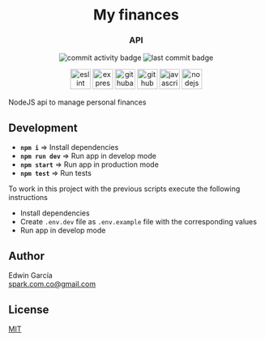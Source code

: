 <h1 align="center">My finances</h1>
<h3 align="center">API</h3>

<p align="center">
  <img src="https://img.shields.io/github/commit-activity/m/edwintrumpet/my-finances-api?logo=github" alt="commit activity badge">
  <img src="https://img.shields.io/github/last-commit/edwintrumpet/my-finances-api?logo=github" alt="last commit badge">
</p>

<p align="center">
  <img src="https://d33wubrfki0l68.cloudfront.net/204482ca413433c80cd14fe369e2181dd97a2a40/092e2/assets/img/logo.svg" alt="eslint" width="40" height="40"/>
  <img src="https://devicons.github.io/devicon/devicon.git/icons/express/express-original.svg" alt="express" width="40" height="40"/>
  <img src="https://simpleicons.org/icons/githubactions.svg" alt="githubactions" width="40" height="40"/>
  <img src="https://devicons.github.io/devicon/devicon.git/icons/github/github-original.svg" alt="github" width="40" height="40"/>
  <img src="https://devicons.github.io/devicon/devicon.git/icons/javascript/javascript-original.svg" alt="javascript" width="40" height="40"/>
  <img src="https://devicons.github.io/devicon/devicon.git/icons/nodejs/nodejs-original.svg" alt="nodejs" width="40" height="40"/>
</p>

NodeJS api to manage personal finances

## Development

- **`npm i`** => Install dependencies
- **`npm run dev`** => Run app in develop mode
- **`npm start`** => Run app in production mode
- **`npm test`** => Run tests

To work in this project with the previous scripts execute the following instructions

- Install dependencies
- Create `.env.dev` file as `.env.example` file with the corresponding values
- Run app in develop mode

## Author

Edwin García  
spark.com.co@gmail.com

## License

[MIT](./LICENSE)
